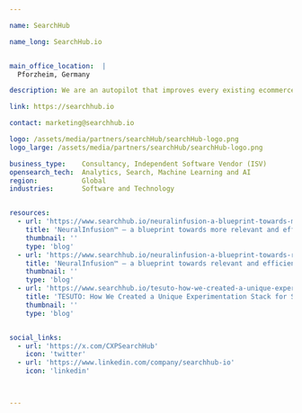 ```yaml
---

name: SearchHub

name_long: SearchHub.io


main_office_location:  |
  Pforzheim, Germany

description: We are an autopilot that improves every existing ecommerce search platform. <br/><br/>The AI add-on translates search phrases into the best possible search query, bundling valuable traffic, and sending the best performing query to your existing search engine. This reduces the time spent maintaining search, and the associated human errors.<br/><br/>With searchHub, your search engine performs better, meaning more visitors to high-converting result- and landing pages. At the same time, the tool provides a never-before-possible transparent view into all search activity, continuously helping to improve onsite search. searchHub is independent of your existing search technology and controlled directly via the intuitive user interface.<br/><br/>Our customers keep their existing site search. With searchHub, they identify optimization potential and automatically apply adjustments, while maintaining full transparency.

link: https://searchhub.io

contact: marketing@searchhub.io

logo: /assets/media/partners/searchHub/searchHub-logo.png
logo_large: /assets/media/partners/searchHub/searchHub-logo.png

business_type:    Consultancy, Independent Software Vendor (ISV)
opensearch_tech:  Analytics, Search, Machine Learning and AI
region:           Global
industries:       Software and Technology


resources:
  - url: 'https://www.searchhub.io/neuralinfusion-a-blueprint-towards-more-relevant-and-efficient-ecommerce-vector-retrieval-part-1/'
    title: 'NeuralInfusion™ — a blueprint towards more relevant and efficient ecommerce vector retrieval — Part 1'
    thumbnail: ''
    type: 'blog'
  - url: 'https://www.searchhub.io/neuralinfusion-a-blueprint-towards-relevant-and-efficient-ecommerce-vector-retrieval-part-2/'
    title: 'NeuralInfusion™ – a blueprint towards relevant and efficient eCommerce vector retrieval – Part 2'
    thumbnail: ''
    type: 'blog'
  - url: 'https://www.searchhub.io/tesuto-how-we-created-a-unique-experimentation-stack-for-search/'
    title: 'TESUTO: How We Created a Unique Experimentation Stack for Search'
    thumbnail: ''
    type: 'blog'


social_links:
  - url: 'https://x.com/CXPSearchHub'
    icon: 'twitter'
  - url: 'https://www.linkedin.com/company/searchhub-io'
    icon: 'linkedin'



---
```

